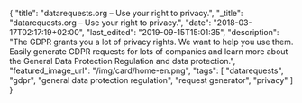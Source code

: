 {
    "title": "datarequests.org – Use your right to privacy.",
    "_title": "datarequests.org – Use your right to privacy.",
    "date": "2018-03-17T02:17:19+02:00",
    "last_edited": "2019-09-15T15:01:35",
    "description": "The GDPR grants you a lot of privacy rights. We want to help you use them. Easily generate GDPR requests for lots of companies and learn more about the General Data Protection Regulation and data protection.",
    "featured_image_url": "/img/card/home-en.png",
    "tags": [ "datarequests", "gdpr", "general data protection regulation", "request generator", "privacy" ]
}
